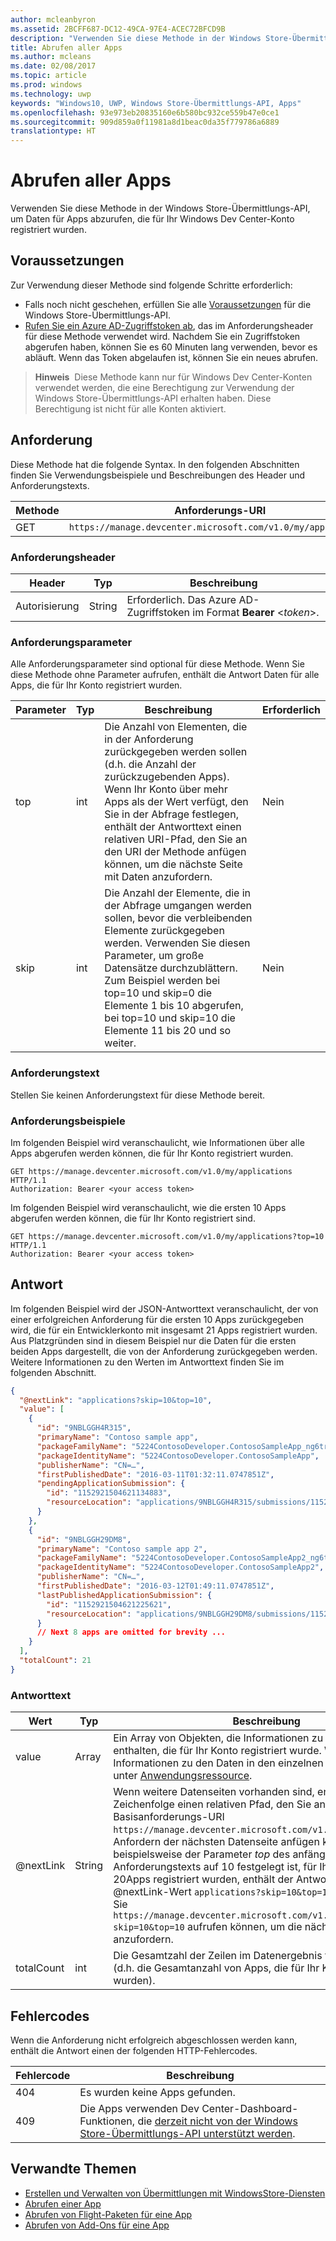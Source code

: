 ```yaml
---
author: mcleanbyron
ms.assetid: 2BCFF687-DC12-49CA-97E4-ACEC72BFCD9B
description: "Verwenden Sie diese Methode in der Windows Store-Übermittlungs-API, um Informationen über alle Apps abzurufen, die für Ihr Windows Dev Center-Konto registriert wurden."
title: Abrufen aller Apps
ms.author: mcleans
ms.date: 02/08/2017
ms.topic: article
ms.prod: windows
ms.technology: uwp
keywords: "Windows10, UWP, Windows Store-Übermittlungs-API, Apps"
ms.openlocfilehash: 93e973eb20835160e6b580bc932ce559b47e0ce1
ms.sourcegitcommit: 909d859a0f11981a8d1beac0da35f779786a6889
translationtype: HT
---
```

# <a name="get-all-apps"></a>Abrufen aller Apps




Verwenden Sie diese Methode in der Windows Store-Übermittlungs-API, um Daten für Apps abzurufen, die für Ihr Windows Dev Center-Konto registriert wurden.

## <a name="prerequisites"></a>Voraussetzungen

Zur Verwendung dieser Methode sind folgende Schritte erforderlich:

* Falls noch nicht geschehen, erfüllen Sie alle [Voraussetzungen](create-and-manage-submissions-using-windows-store-services.md#prerequisites) für die Windows Store-Übermittlungs-API.
* [Rufen Sie ein Azure AD-Zugriffstoken ab](create-and-manage-submissions-using-windows-store-services.md#obtain-an-azure-ad-access-token), das im Anforderungsheader für diese Methode verwendet wird. Nachdem Sie ein Zugriffstoken abgerufen haben, können Sie es 60 Minuten lang verwenden, bevor es abläuft. Wenn das Token abgelaufen ist, können Sie ein neues abrufen.

>**Hinweis**&nbsp;&nbsp;Diese Methode kann nur für Windows Dev Center-Konten verwendet werden, die eine Berechtigung zur Verwendung der Windows Store-Übermittlungs-API erhalten haben. Diese Berechtigung ist nicht für alle Konten aktiviert.

## <a name="request"></a>Anforderung

Diese Methode hat die folgende Syntax. In den folgenden Abschnitten finden Sie Verwendungsbeispiele und Beschreibungen des Header und Anforderungstexts.

| Methode | Anforderungs-URI                                                      |
|--------|------------------------------------------------------------------|
| GET    | ```https://manage.devcenter.microsoft.com/v1.0/my/applications``` |

<span/>
 

### <a name="request-header"></a>Anforderungsheader

| Header        | Typ   | Beschreibung                                                                 |
|---------------|--------|-----------------------------------------------------------------------------|
| Autorisierung | String | Erforderlich. Das Azure AD-Zugriffstoken im Format **Bearer** &lt;*token*&gt;. |

<span/>

### <a name="request-parameters"></a>Anforderungsparameter

Alle Anforderungsparameter sind optional für diese Methode. Wenn Sie diese Methode ohne Parameter aufrufen, enthält die Antwort Daten für alle Apps, die für Ihr Konto registriert wurden.
 
|  Parameter  |  Typ  |  Beschreibung  |  Erforderlich  |
|------|------|------|------|
|  top  |  int  |  Die Anzahl von Elementen, die in der Anforderung zurückgegeben werden sollen (d.h. die Anzahl der zurückzugebenden Apps). Wenn Ihr Konto über mehr Apps als der Wert verfügt, den Sie in der Abfrage festlegen, enthält der Antworttext einen relativen URI-Pfad, den Sie an den URI der Methode anfügen können, um die nächste Seite mit Daten anzufordern.  |  Nein  |
|  skip  |  int  |  Die Anzahl der Elemente, die in der Abfrage umgangen werden sollen, bevor die verbleibenden Elemente zurückgegeben werden. Verwenden Sie diesen Parameter, um große Datensätze durchzublättern. Zum Beispiel werden bei top=10 und skip=0 die Elemente 1 bis 10 abgerufen, bei top=10 und skip=10 die Elemente 11 bis 20 und so weiter.  |  Nein  |

<span/>

### <a name="request-body"></a>Anforderungstext

Stellen Sie keinen Anforderungstext für diese Methode bereit.

### <a name="request-examples"></a>Anforderungsbeispiele

Im folgenden Beispiel wird veranschaulicht, wie Informationen über alle Apps abgerufen werden können, die für Ihr Konto registriert wurden.

```
GET https://manage.devcenter.microsoft.com/v1.0/my/applications HTTP/1.1
Authorization: Bearer <your access token>
```

Im folgenden Beispiel wird veranschaulicht, wie die ersten 10 Apps abgerufen werden können, die für Ihr Konto registriert sind.

```
GET https://manage.devcenter.microsoft.com/v1.0/my/applications?top=10 HTTP/1.1
Authorization: Bearer <your access token>
```

## <a name="response"></a>Antwort

Im folgenden Beispiel wird der JSON-Antworttext veranschaulicht, der von einer erfolgreichen Anforderung für die ersten 10 Apps zurückgegeben wird, die für ein Entwicklerkonto mit insgesamt 21 Apps registriert wurden. Aus Platzgründen sind in diesem Beispiel nur die Daten für die ersten beiden Apps dargestellt, die von der Anforderung zurückgegeben werden. Weitere Informationen zu den Werten im Antworttext finden Sie im folgenden Abschnitt.

```json
{
  "@nextLink": "applications?skip=10&top=10",
  "value": [
    {
      "id": "9NBLGGH4R315",
      "primaryName": "Contoso sample app",
      "packageFamilyName": "5224ContosoDeveloper.ContosoSampleApp_ng6try80pwt52",
      "packageIdentityName": "5224ContosoDeveloper.ContosoSampleApp",
      "publisherName": "CN=…",
      "firstPublishedDate": "2016-03-11T01:32:11.0747851Z",
      "pendingApplicationSubmission": {
        "id": "1152921504621134883",
        "resourceLocation": "applications/9NBLGGH4R315/submissions/1152921504621134883"
      }
    },
    {
      "id": "9NBLGGH29DM8",
      "primaryName": "Contoso sample app 2",
      "packageFamilyName": "5224ContosoDeveloper.ContosoSampleApp2_ng6try80pwt52",
      "packageIdentityName": "5224ContosoDeveloper.ContosoSampleApp2",
      "publisherName": "CN=…",
      "firstPublishedDate": "2016-03-12T01:49:11.0747851Z",
      "lastPublishedApplicationSubmission": {
        "id": "1152921504621225621",
        "resourceLocation": "applications/9NBLGGH29DM8/submissions/1152921504621225621"
      }
      // Next 8 apps are omitted for brevity ...
    }
  ],
  "totalCount": 21
}
```

### <a name="response-body"></a>Antworttext

| Wert      | Typ   | Beschreibung                                                                                                                                                                                                                                                                         |
|------------|--------|----------------------------------------------------------------------------------------------------------------------------------------------------------------------------------------------------------------------------------------------------------------------------------------|
| value      | Array  | Ein Array von Objekten, die Informationen zu jeder App enthalten, die für Ihr Konto registriert wurde. Weitere Informationen zu den Daten in den einzelnen Objekten finden Sie unter [Anwendungsressource](get-app-data.md#application_object).                                                                                                                           |
| @nextLink  | String | Wenn weitere Datenseiten vorhanden sind, enthält diese Zeichenfolge einen relativen Pfad, den Sie an den Basisanforderungs-URI ```https://manage.devcenter.microsoft.com/v1.0/my/``` zum Anfordern der nächsten Datenseite anfügen können. Wenn beispielsweise der Parameter *top* des anfänglichen Anforderungstexts auf 10 festgelegt ist, für Ihr Konto jedoch 20Apps registriert wurden, enthält der Antworttext den @nextLink-Wert ```applications?skip=10&top=10```, der angibt, dass Sie ```https://manage.devcenter.microsoft.com/v1.0/my/applications?skip=10&top=10``` aufrufen können, um die nächsten 10 Apps anzufordern. |
| totalCount | int    | Die Gesamtzahl der Zeilen im Datenergebnis für die Abfrage (d.h. die Gesamtanzahl von Apps, die für Ihr Konto registriert wurden).                                                                                                                                                                                                                             |

<span/>

## <a name="error-codes"></a>Fehlercodes

Wenn die Anforderung nicht erfolgreich abgeschlossen werden kann, enthält die Antwort einen der folgenden HTTP-Fehlercodes.

| Fehlercode |  Beschreibung   |
|--------|------------------|
| 404  | Es wurden keine Apps gefunden. |
| 409  | Die Apps verwenden Dev Center-Dashboard-Funktionen, die [derzeit nicht von der Windows Store-Übermittlungs-API unterstützt werden](create-and-manage-submissions-using-windows-store-services.md#not_supported).  |

<span/>

## <a name="related-topics"></a>Verwandte Themen

* [Erstellen und Verwalten von Übermittlungen mit WindowsStore-Diensten](create-and-manage-submissions-using-windows-store-services.md)
* [Abrufen einer App](get-an-app.md)
* [Abrufen von Flight-Paketen für eine App](get-flights-for-an-app.md)
* [Abrufen von Add-Ons für eine App](get-add-ons-for-an-app.md)
